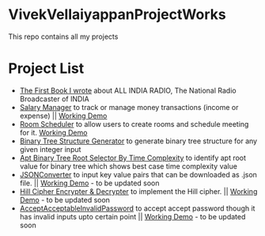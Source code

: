 # VivekVellaiyappanProjectWorks
This repo contains all my projects

# Project List
- [The First Book I wrote](http://vivekvells.blogspot.com/2018/01/a-view-over-all-india-radio-short.html) about ALL INDIA RADIO, The National Radio Broadcaster of INDIA
- [Salary Manager](https://github.com/vivekVells/Salary-Manager-Java-MySql-Project) to track or manage money transactions (income or expense) || [Working Demo](https://youtu.be/JTzFz7wpwvk)
- [Room Scheduler](https://github.com/vivekVells/MSCS721-roomScheduler) to allow users to create rooms and schedule meeting for it. [Working Demo](https://youtu.be/SZC_XPcPJgY)
- [Binary Tree Structure Generator](https://github.com/vivekVells/BinaryTreeStructureGenerator) to generate binary tree structure for any given integer input
- [Apt Binary Tree Root Selector By Time Complexity](https://github.com/vivekVells/AptBinaryTreeRootSelectByTimeComplexity) to identify apt root value for binary tree which shows best case time complexity value 
- [JSONConverter](https://github.com/vivekVells/JSONConverter) to input key value pairs that can be downloaded as .json file. || [Working Demo]() - to be updated soon
- [Hill Cipher Encrypter & Decrypter](https://github.com/vivekVells/HillCipherEncyptDecrypter) to implement the Hill cipher. || [Working Demo]() - to be updated soon
- [AcceptAcceptableInvalidPassword](https://github.com/vivekVells/AcceptAcceptableInvalidPassword) to accept accept password though it has invalid inputs upto certain point || [Working Demo]() - to be updated soon
